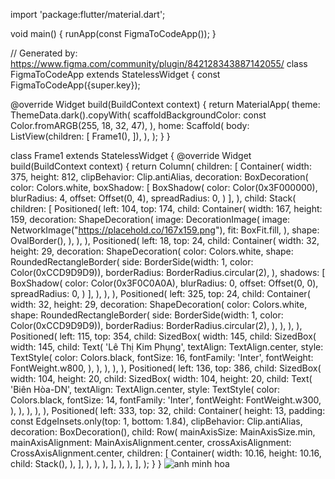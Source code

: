 import 'package:flutter/material.dart';

void main() {
  runApp(const FigmaToCodeApp());
}

// Generated by: https://www.figma.com/community/plugin/842128343887142055/
class FigmaToCodeApp extends StatelessWidget {
  const FigmaToCodeApp({super.key});

  @override
  Widget build(BuildContext context) {
    return MaterialApp(
      theme: ThemeData.dark().copyWith(
        scaffoldBackgroundColor: const Color.fromARGB(255, 18, 32, 47),
      ),
      home: Scaffold(
        body: ListView(children: [
          Frame1(),
        ]),
      ),
    );
  }
}

class Frame1 extends StatelessWidget {
  @override
  Widget build(BuildContext context) {
    return Column(
      children: [
        Container(
          width: 375,
          height: 812,
          clipBehavior: Clip.antiAlias,
          decoration: BoxDecoration(
            color: Colors.white,
            boxShadow: [
              BoxShadow(
                color: Color(0x3F000000),
                blurRadius: 4,
                offset: Offset(0, 4),
                spreadRadius: 0,
              )
            ],
          ),
          child: Stack(
            children: [
              Positioned(
                left: 104,
                top: 174,
                child: Container(
                  width: 167,
                  height: 159,
                  decoration: ShapeDecoration(
                    image: DecorationImage(
                      image: NetworkImage("https://placehold.co/167x159.png"),
                      fit: BoxFit.fill,
                    ),
                    shape: OvalBorder(),
                  ),
                ),
              ),
              Positioned(
                left: 18,
                top: 24,
                child: Container(
                  width: 32,
                  height: 29,
                  decoration: ShapeDecoration(
                    color: Colors.white,
                    shape: RoundedRectangleBorder(
                      side: BorderSide(width: 1, color: Color(0xCCD9D9D9)),
                      borderRadius: BorderRadius.circular(2),
                    ),
                    shadows: [
                      BoxShadow(
                        color: Color(0x3F0C0A0A),
                        blurRadius: 0,
                        offset: Offset(0, 0),
                        spreadRadius: 0,
                      )
                    ],
                  ),
                ),
              ),
              Positioned(
                left: 325,
                top: 24,
                child: Container(
                  width: 32,
                  height: 29,
                  decoration: ShapeDecoration(
                    color: Colors.white,
                    shape: RoundedRectangleBorder(
                      side: BorderSide(width: 1, color: Color(0xCCD9D9D9)),
                      borderRadius: BorderRadius.circular(2),
                    ),
                  ),
                ),
              ),
              Positioned(
                left: 115,
                top: 354,
                child: SizedBox(
                  width: 145,
                  child: SizedBox(
                    width: 145,
                    child: Text(
                      'Lê Thị Kim Phụng',
                      textAlign: TextAlign.center,
                      style: TextStyle(
                        color: Colors.black,
                        fontSize: 16,
                        fontFamily: 'Inter',
                        fontWeight: FontWeight.w800,
                      ),
                    ),
                  ),
                ),
              ),
              Positioned(
                left: 136,
                top: 386,
                child: SizedBox(
                  width: 104,
                  height: 20,
                  child: SizedBox(
                    width: 104,
                    height: 20,
                    child: Text(
                      'Biên Hòa-DN',
                      textAlign: TextAlign.center,
                      style: TextStyle(
                        color: Colors.black,
                        fontSize: 14,
                        fontFamily: 'Inter',
                        fontWeight: FontWeight.w300,
                      ),
                    ),
                  ),
                ),
              ),
              Positioned(
                left: 333,
                top: 32,
                child: Container(
                  height: 13,
                  padding: const EdgeInsets.only(top: 1, bottom: 1.84),
                  clipBehavior: Clip.antiAlias,
                  decoration: BoxDecoration(),
                  child: Row(
                    mainAxisSize: MainAxisSize.min,
                    mainAxisAlignment: MainAxisAlignment.center,
                    crossAxisAlignment: CrossAxisAlignment.center,
                    children: [
                      Container(
                        width: 10.16,
                        height: 10.16,
                        child: Stack(),
                      ),
                    ],
                  ),
                ),
              ),
            ],
          ),
        ),
      ],
    );
  }
}
![anh minh hoa](imageui.png)
